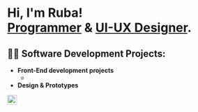 <h1>Hi, I'm Ruba! <br/><a href="https://github.com/joshmadakor1">Programmer</a> & <a href="linkedin.com/in/ruba-alwadiya-3a2886233">UI-UX Designer</a>.

<h2>👨‍💻 Software Development Projects:</h2>

- <b> Front-End development projects </b>
  - []([https://github.com/joshmadakor1/Algorithms-Practice](https://github.com/Rubarif/wallet-App))
- <b> Design & Prototypes </b>




[<img align="left" alt="Ruba | LinkedIn" width="22px" src="https://cdn.jsdelivr.net/npm/simple-icons@v3/icons/linkedin.svg" />][linkedin]



[linkedin]: linkedin.com/in/ruba-alwadiya-3a2886233
